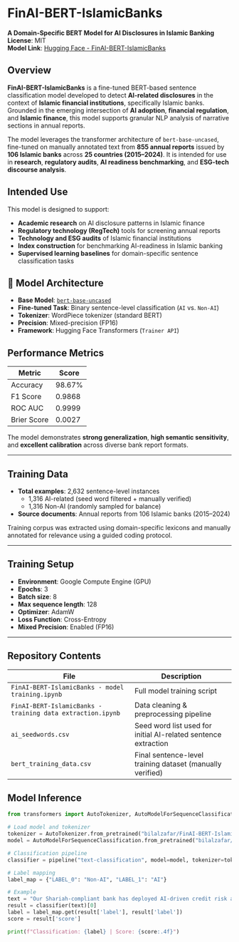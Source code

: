 # FinAI-BERT-IslamicBanks

**A Domain-Specific BERT Model for AI Disclosures in Islamic Banking**  
**License**: MIT  
**Model Link**: [Hugging Face - FinAI-BERT-IslamicBanks](https://huggingface.co/bilalzafar/FinAI-BERT-IslamicBanks)  

## Overview
**FinAI-BERT-IslamicBanks** is a fine-tuned BERT-based sentence classification model developed to detect **AI-related disclosures** in the context of **Islamic financial institutions**, specifically Islamic banks. Grounded in the emerging intersection of **AI adoption**, **financial regulation**, and **Islamic finance**, this model supports granular NLP analysis of narrative sections in annual reports.

The model leverages the transformer architecture of `bert-base-uncased`, fine-tuned on manually annotated text from **855 annual reports** issued by **106 Islamic banks** across **25 countries (2015–2024)**. It is intended for use in **research**, **regulatory audits**, **AI readiness benchmarking**, and **ESG-tech discourse analysis**.

## Intended Use
This model is designed to support:

- **Academic research** on AI disclosure patterns in Islamic finance  
- **Regulatory technology (RegTech)** tools for screening annual reports  
- **Technology and ESG audits** of Islamic financial institutions  
- **Index construction** for benchmarking AI-readiness in Islamic banking  
- **Supervised learning baselines** for domain-specific sentence classification tasks  

## 🧠 Model Architecture
- **Base Model**: [`bert-base-uncased`](https://huggingface.co/bert-base-uncased)  
- **Fine-tuned Task**: Binary sentence-level classification (`AI` vs. `Non-AI`)  
- **Tokenizer**: WordPiece tokenizer (standard BERT)  
- **Precision**: Mixed-precision (FP16)  
- **Framework**: Hugging Face Transformers (`Trainer API`)

## Performance Metrics

| Metric         | Score      |
|----------------|------------|
| Accuracy       | 98.67%     |
| F1 Score       | 0.9868     |
| ROC AUC        | 0.9999     |
| Brier Score    | 0.0027     |

The model demonstrates **strong generalization**, **high semantic sensitivity**, and **excellent calibration** across diverse bank report formats.

---

## Training Data
- **Total examples**: 2,632 sentence-level instances  
  - 1,316 AI-related (seed word filtered + manually verified)  
  - 1,316 Non-AI (randomly sampled for balance)  
- **Source documents**: Annual reports from 106 Islamic banks (2015–2024)

Training corpus was extracted using domain-specific lexicons and manually annotated for relevance using a guided coding protocol.

---

## Training Setup

- **Environment**: Google Compute Engine (GPU)
- **Epochs**: 3  
- **Batch size**: 8  
- **Max sequence length**: 128  
- **Optimizer**: AdamW  
- **Loss Function**: Cross-Entropy  
- **Mixed Precision**: Enabled (FP16)  

---

## Repository Contents

| File | Description |
|------|-------------|
| `FinAI-BERT-IslamicBanks - model training.ipynb` | Full model training script |
| `FinAI-BERT-IslamicBanks - training data extraction.ipynb` | Data cleaning & preprocessing pipeline |
| `ai_seedwords.csv` | Seed word list used for initial AI-related sentence extraction |
| `bert_training_data.csv` | Final sentence-level training dataset (manually verified) |


## Model Inference

```python
from transformers import AutoTokenizer, AutoModelForSequenceClassification, pipeline

# Load model and tokenizer
tokenizer = AutoTokenizer.from_pretrained("bilalzafar/FinAI-BERT-IslamicBanks")
model = AutoModelForSequenceClassification.from_pretrained("bilalzafar/FinAI-BERT-IslamicBanks")

# Classification pipeline
classifier = pipeline("text-classification", model=model, tokenizer=tokenizer)

# Label mapping
label_map = {"LABEL_0": "Non-AI", "LABEL_1": "AI"}

# Example
text = "Our Shariah-compliant bank has deployed AI-driven credit risk assessment tools."
result = classifier(text)[0]
label = label_map.get(result['label'], result['label'])
score = result['score']

print(f"Classification: {label} | Score: {score:.4f}")
